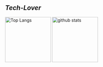 <h2><em>Tech-Lover</em></h2>
<p align="left"> 
  <img alt="Top Langs" height="150px" src="https://github-readme-stats.vercel.app/api/top-langs/?username=kamesan1577&layout=compact&show_icons=true&theme=swift" />
  <img alt="github stats" height="150px" src="https://github-readme-stats.vercel.app/api?username=kamesan1577&theme=swift&show_icons=ture" />
</p>
